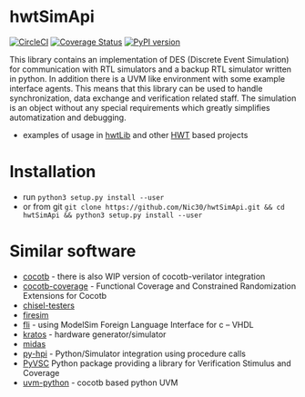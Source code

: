 # hwtSimApi

[![CircleCI](https://circleci.com/gh/Nic30/hwtSimApi.svg?style=svg)](https://circleci.com/gh/Nic30/hwtSimApi)
[![Coverage Status](https://coveralls.io/repos/github/Nic30/hwtSimApi/badge.svg?branch=master)](https://coveralls.io/github/Nic30/hwtSimApi?branch=master)
[![PyPI version](https://badge.fury.io/py/hwtSimApi.svg)](http://badge.fury.io/py/hwtSimApi)


This library contains an implementation of DES (Discrete Event Simulation) for communication with RTL simulators and a backup RTL simulator written in python.
In addition there is a UVM like environment with some example interface agents.
This means that this library can be used to handle synchronization, data exchange and verification related staff.
The simulation is an object without any special requirements which greatly simplifies automatization and debugging.

* examples of usage in [hwtLib](https://github.com/Nic30/hwtLib) and other [HWT](https://github.com/Nic30/hwt) based projects

# Installation

* run `python3 setup.py install --user`
* or from git `git clone https://github.com/Nic30/hwtSimApi.git && cd hwtSimApi && python3 setup.py install --user`


# Similar software

* [cocotb](https://github.com/cocotb/cocotb) - there is also WIP version of cocotb-verilator integration
* [cocotb-coverage](https://github.com/mciepluc/cocotb-coverage) - Functional Coverage and Constrained Randomization Extensions for Cocotb
* [chisel-testers](https://github.com/freechipsproject/chisel-testers)
* [firesim](https://github.com/firesim/firesim)
* [fli](https://github.com/andrepool/fli) - using ModelSim Foreign Language Interface for c – VHDL
* [kratos](https://github.com/Kuree/kratos) - hardware generator/simulator
* [midas](https://github.com/ucb-bar/midas)
* [py-hpi](https://github.com/fvutils/py-hpi) - Python/Simulator integration using procedure calls
* [PyVSC](https://github.com/fvutils/pyvsc) Python package providing a library for Verification Stimulus and Coverage
* [uvm-python](https://github.com/tpoikela/uvm-python) - cocotb based python UVM

